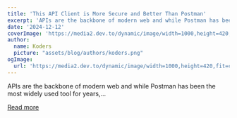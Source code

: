 ```yaml
---
title: 'This API Client is More Secure and Better Than Postman'
excerpt: 'APIs are the backbone of modern web and while Postman has been the most widely used tool for years,...'
date: '2024-12-12'
coverImage: 'https://media2.dev.to/dynamic/image/width=1000,height=420,fit=cover,gravity=auto,format=auto/https%3A%2F%2Fdev-to-uploads.s3.amazonaws.com%2Fuploads%2Farticles%2Fuqkrtvf86e2bmur27pef.png'
author:
  name: Koders
  picture: "assets/blog/authors/koders.png"
ogImage:
  url: 'https://media2.dev.to/dynamic/image/width=1000,height=420,fit=cover,gravity=auto,format=auto/https%3A%2F%2Fdev-to-uploads.s3.amazonaws.com%2Fuploads%2Farticles%2Fuqkrtvf86e2bmur27pef.png'
---
```


APIs are the backbone of modern web and while Postman has been the most widely used tool for years,...

[Read more](https://dev.to/anmolbaranwal/this-api-client-is-more-secure-and-better-than-postman-4144)
